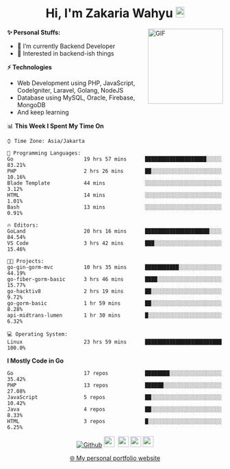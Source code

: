 <h1 align="center">Hi, I'm Zakaria Wahyu <img src="https://github.com/TheDudeThatCode/TheDudeThatCode/blob/master/Assets/Hi.gif" width="20px" height="25px"></h1>

<img align="right" alt="GIF" height="175px" src="https://www.nayakapratama.co.id/wp-content/uploads/2019/07/Website-Maintenance.gif" />

**✨ Personal Stuffs:**
- 🔭 I’m currently Backend Developer
- 🌱 Interested in backend-ish things

**⚡ Technologies**
- Web Development using PHP, JavaScript, CodeIgniter, Laravel, Golang, NodeJS
- Database using MySQL, Oracle, Firebase, MongoDB
- And keep learning

<!--START_SECTION:waka-->
📊 **This Week I Spent My Time On** 

```text
⌚︎ Time Zone: Asia/Jakarta

💬 Programming Languages: 
Go                       19 hrs 57 mins      ████████████████████░░░░░   83.21% 
PHP                      2 hrs 26 mins       ██░░░░░░░░░░░░░░░░░░░░░░░   10.16% 
Blade Template           44 mins             ░░░░░░░░░░░░░░░░░░░░░░░░░   3.12% 
HTML                     14 mins             ░░░░░░░░░░░░░░░░░░░░░░░░░   1.01% 
Bash                     13 mins             ░░░░░░░░░░░░░░░░░░░░░░░░░   0.91%

🔥 Editors: 
GoLand                   20 hrs 16 mins      █████████████████████░░░░   84.54% 
VS Code                  3 hrs 42 mins       ███░░░░░░░░░░░░░░░░░░░░░░   15.46%

🐱‍💻 Projects: 
go-gin-gorm-mvc          10 hrs 35 mins      ███████████░░░░░░░░░░░░░░   44.19% 
go-fiber-gorm-basic      3 hrs 46 mins       ████░░░░░░░░░░░░░░░░░░░░░   15.77% 
go-hacktiv8              2 hrs 19 mins       ██░░░░░░░░░░░░░░░░░░░░░░░   9.72% 
go-gorm-basic            1 hr 59 mins        ██░░░░░░░░░░░░░░░░░░░░░░░   8.28% 
api-midtrans-lumen       1 hr 30 mins        █░░░░░░░░░░░░░░░░░░░░░░░░   6.32%

💻 Operating System: 
Linux                    23 hrs 59 mins      █████████████████████████   100.0%

```

**I Mostly Code in Go** 

```text
Go                       17 repos            ████████░░░░░░░░░░░░░░░░░   35.42% 
PHP                      13 repos            ██████░░░░░░░░░░░░░░░░░░░   27.08% 
JavaScript               5 repos             ██░░░░░░░░░░░░░░░░░░░░░░░   10.42% 
Java                     4 repos             ██░░░░░░░░░░░░░░░░░░░░░░░   8.33% 
HTML                     3 repos             █░░░░░░░░░░░░░░░░░░░░░░░░   6.25%

```



<!--END_SECTION:waka-->

<p align="center">
<a href="https://github.com/zakariawahyu" target="_blank"><img alt="Github" src="https://img.shields.io/badge/GitHub-%2312100E.svg?&style=for-the-badge&logo=Github&logoColor=white" /></a>
<a href="https://www.twitter.com/_zakariawahyu"><img src="https://img.shields.io/badge/twitter-%231DA1F2.svg?&style=for-the-badge&logo=twitter&logoColor=white" height=25></a> 
<a href="https://www.linkedin.com/in/zakariawahyu"><img src="https://img.shields.io/badge/linkedin-%230077B5.svg?&style=for-the-badge&logo=linkedin&logoColor=white" height=25></a> 
<a href="https://www.instagram.com/_zakariawahyu"><img src="https://img.shields.io/badge/instagram-%23E4405F.svg?&style=for-the-badge&logo=instagram&logoColor=white" height=25></a>
<a href="https://medium.com/@zakariawahyu"><img src="https://img.shields.io/badge/Medium-12100E?style=for-the-badge&logo=medium&logoColor=white" height=25></a>
</p>
<p align="center"><a href="https://www.zakariawahyu.com" target="_blank">🌐 My personal portfolio website</a></p>
